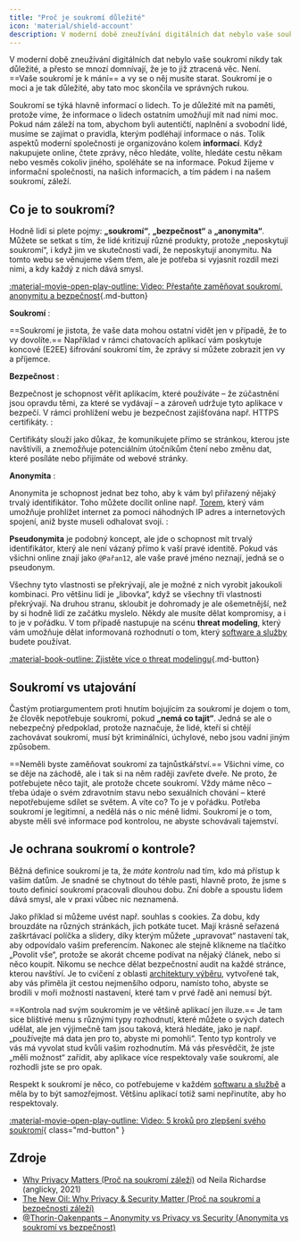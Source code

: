 ```yaml
---
title: "Proč je soukromí důležité"
icon: 'material/shield-account'
description: V moderní době zneužívání digitálních dat nebylo vaše soukromí nikdy tak důležité, a přesto se mnozí domnívají, že je to již ztracená věc. Není.
---
```


V moderní době zneužívání digitálních dat nebylo vaše soukromí nikdy tak důležité, a přesto se mnozí domnívají, že je to již ztracená věc. Není. ==Vaše soukromí je k mání== a vy se o něj musíte starat. Soukromí je o moci a je tak důležité, aby tato moc skončila ve správných rukou.

Soukromí se týká hlavně informací o lidech. To je důležité mít na paměti, protože víme, že informace o lidech ostatním umožňují mít nad nimi moc. Pokud nám záleží na tom, abychom byli autentičtí, naplnění a svobodní lidé, musíme se zajímat o pravidla, kterým podléhají informace o nás. Tolik aspektů moderní společnosti je organizováno kolem **informací**. Když nakupujete online, čtete zprávy, něco hledáte, volíte, hledáte cestu někam nebo vesměs cokoliv jiného, spoléháte se na informace. Pokud žijeme v informační společnosti, na našich informacích, a tím pádem i na našem soukromí, záleží.

## Co je to soukromí?

Hodně lidí si plete pojmy: **„soukromí“**, **„bezpečnost“** a **„anonymita“**. Můžete se setkat s tím, že lidé kritizují různé produkty, protože „neposkytují soukromí“, i když jim ve skutečnosti vadí, že neposkytují anonymitu. Na tomto webu se věnujeme všem třem, ale je potřeba si vyjasnit rozdíl mezi nimi, a kdy každý z nich dává smysl.

[:material-movie-open-play-outline: Video: Přestaňte zaměňovat soukromí, anonymitu a bezpečnost](https://www.privacyguides.org/videos/2025/03/14/stop-confusing-privacy-anonymity-and-security ""){.md-button}

<!-- markdownlint-disable-next-line -->
**Soukromí**
:

==Soukromí je jistota, že vaše data mohou ostatní vidět jen v případě, že to vy dovolíte.== Například v rámci chatovacích aplikací vám poskytuje koncové (E2EE) šifrování soukromí tím, že zprávy si můžete zobrazit jen vy a příjemce.

<!-- markdownlint-disable-next-line -->
**Bezpečnost**
:

Bezpečnost je schopnost věřit aplikacím, které používáte – že zúčastnění jsou opravdu těmi, za které se vydávají – a zároveň udržuje tyto aplikace v bezpečí. V rámci prohlížení webu je bezpečnost zajišťována např. HTTPS certifikáty.
:

Certifikáty slouží jako důkaz, že komunikujete přímo se stránkou, kterou jste navštívili, a znemožňuje potenciálním útočníkům čtení nebo změnu dat, které posíláte nebo přijímáte od webové stránky.

<!-- markdownlint-disable-next-line -->
**Anonymita**
:

Anonymita je schopnost jednat bez toho, aby k vám byl přiřazený nějaký trvalý identifikátor. Toho můžete docílit online např. [Torem](../tor.md), který vám umožňuje prohlížet internet za pomoci náhodných IP adres a internetových spojení, aniž byste museli odhalovat svoji.
:

**Pseudonymita** je podobný koncept, ale jde o schopnost mít trvalý identifikátor, který ale není vázaný přímo k vaší pravé identitě. Pokud vás všichni online znají jako `@Pařan12`, ale vaše pravé jméno neznají, jedná se o pseudonym.

Všechny tyto vlastnosti se překrývají, ale je možné z nich vyrobit jakoukoli kombinaci. Pro většinu lidí je „libovka“, když se všechny tři vlastnosti překrývají. Na druhou stranu, skloubit je dohromady je ale ošemetnější, než by si hodně lidí ze začátku myslelo. Někdy ale musíte dělat kompromisy, a i to je v pořádku. V tom případě nastupuje na scénu **threat modeling**, který vám umožňuje dělat informovaná rozhodnutí o tom, který [software a služby](../tools.md) budete používat.

[:material-book-outline: Zjistěte více o threat modelingu](threat-modeling.md ""){.md-button}

## Soukromí vs utajování

Častým protiargumentem proti hnutím bojujícím za soukromí je dojem o tom, že člověk nepotřebuje soukromí, pokud **„nemá co tajit“**. Jedná se ale o nebezpečný předpoklad, protože naznačuje, že lidé, kteří si chtějí zachovávat soukromí, musí být kriminálníci, úchylové, nebo jsou vadní jiným způsobem.

==Neměli byste zaměňovat soukromí za tajnůstkářství.== Všichni víme, co se děje na záchodě, ale i tak si na něm raději zavřete dveře. Ne proto, že potřebujete něco tajit, ale protože chcete soukromí. Vždy máme něco – třeba údaje o svém zdravotním stavu nebo sexuálních chování – které nepotřebujeme sdílet se světem. A víte co? To je v pořádku. Potřeba soukromí je legitimní, a nedělá nás o nic méně lidmi. Soukromí je o tom, abyste měli své informace pod kontrolou, ne abyste schovávali tajemství.

## Je ochrana soukromí o kontrole?

Běžná definice soukromí je ta, že *máte kontrolu* nad tím, kdo má přístup k vašim datům. Je snadné se chytnout do téhle pasti, hlavně proto, že jsme s touto definicí soukromí pracovali dlouhou dobu. Zní dobře a spoustu lidem dává smysl, ale v praxi vůbec nic neznamená.

Jako příklad si můžeme uvést např. souhlas s cookies. Za dobu, kdy brouzdáte na různých stránkách, jich potkáte tucet. Mají krásně seřazená zaškrtávací políčka a slidery, díky kterým můžete „upravovat“ nastavení tak, aby odpovídalo vašim preferencím. Nakonec ale stejně klikneme na tlačítko „Povolit vše“, protože se akorát chceme podívat na nějaký článek, nebo si něco koupit. Nikomu se nechce dělat bezpečnostní audit na každé stránce, kterou navštíví. Je to cvičení z oblasti [architektury výběru](https://en.wikipedia.org/wiki/Choice_architecture), vytvořené tak, aby vás přiměla jít cestou nejmenšího odporu, namísto toho, abyste se brodili v moři možností nastavení, které tam v prvé řadě ani nemusí být.

==Kontrola nad svým soukromím je ve většině aplikací jen iluze.== Je tam sice blištivé menu s různými typy rozhodnutí, které můžete o svých datech udělat, ale jen výjimečně tam jsou taková, která hledáte, jako je např. „používejte má data jen pro to, abyste mi pomohli“. Tento typ kontroly ve vás má vyvolat stud kvůli vašim rozhodnutím. Má vás přesvědčit, že jste „měli možnost“ zařídit, aby aplikace více respektovaly vaše soukromí, ale rozhodli jste se pro opak.

Respekt k soukromí je něco, co potřebujeme v každém [softwaru a službě](../tools.md) a měla by to být samozřejmost. Většinu aplikací totiž sami nepřinutíte, aby ho respektovaly.

[:material-movie-open-play-outline: Video: 5 kroků pro zlepšení svého soukromí](https://www.privacyguides.org/videos/2025/02/14/5-easy-steps-to-protect-yourself-online){ class="md-button" }

## Zdroje

- [Why Privacy Matters (Proč na soukromí záleží)](https://amazon.com/dp/0190939044) od Neila Richardse (anglicky, 2021)
- [The New Oil: Why Privacy & Security Matter (Proč na soukromí a bezpečnosti záleží)](https://thenewoil.org/en/guides/prologue/why)
- [@Thorin-Oakenpants – Anonymity vs Privacy vs Security (Anonymita vs soukromí vs bezpečnost)](https://code.privacyguides.dev/privacyguides/privacytools.io/issues/1760#issuecomment-10452)

